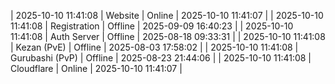 | 2025-10-10 11:41:08 | Website | Online | 2025-10-10 11:41:07 |
| 2025-10-10 11:41:08 | Registration | Offline | 2025-09-09 16:40:23 |
| 2025-10-10 11:41:08 | Auth Server | Offline | 2025-08-18 09:33:31 |
| 2025-10-10 11:41:08 | Kezan (PvE) | Offline | 2025-08-03 17:58:02 |
| 2025-10-10 11:41:08 | Gurubashi (PvP) | Offline | 2025-08-23 21:44:06 |
| 2025-10-10 11:41:08 | Cloudflare | Online | 2025-10-10 11:41:07 |
